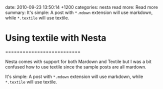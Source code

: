 date: 2010-09-23 13:50:14 +1200
categories: nesta
read more: Read more
summary: It's simple: A post with `*.mdown` extension will use markdown, while `*.textile` will use textile.

# Using textile with Nesta
==========================

Nesta comes with support for both Mardown and Textile but I was a bit confused how to use textile since the sample posts are all mardown.

It's simple: A post with `*.mdown` extension will use markdown, while `*.textile` will use textile.
